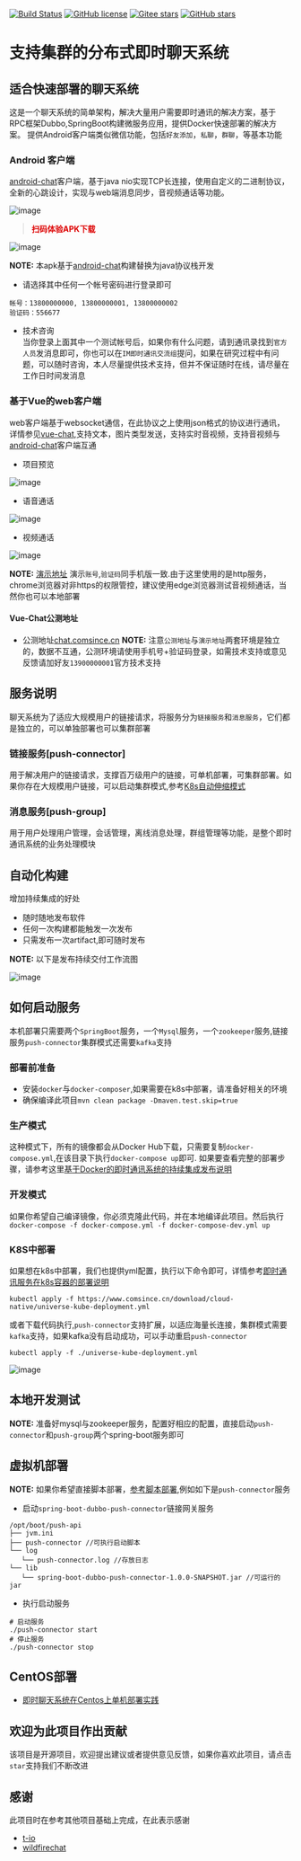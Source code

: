 [![Build Status](https://travis-ci.org/comsince/universe_push.svg?branch=master)](https://travis-ci.org/comsince/universe_push)
[![GitHub license](https://img.shields.io/github/license/mashape/apistatus.svg)](https://github.com/comsince/universe_push/blob/master/LICENCE)
[![Gitee stars](https://gitee.com/comsince/universe_push/badge/star.svg?theme=white)](https://gitee.com/comsince/universe_push)
[![GitHub stars](https://img.shields.io/github/stars/comsince/universe_push?style=social)](https://github.com/comsince/universe_push)

# 支持集群的分布式即时聊天系统

## 适合快速部署的聊天系统
这是一个聊天系统的简单架构，解决大量用户需要即时通讯的解决方案，基于RPC框架Dubbo,SpringBoot构建微服务应用，提供Docker快速部署的解决方案。
提供Android客户端类似微信功能，包括`好友添加`，`私聊`，`群聊`，等基本功能

### Android 客户端
[android-chat](https://github.com/comsince/android-chat)客户端，基于java nio实现TCP长连接，使用自定义的二进制协议，全新的心跳设计，实现与web端消息同步，音视频通话等功能。

![image](attachment/chat-show.gif)

> __<font color="#dd0000">扫码体验APK下载</font>__

![image](attachment/qr-chat.png)

**NOTE:** 本apk基于[android-chat](https://github.com/comsince/android-chat)构建替换为java协议栈开发
* 请选择其中任何一个帐号密码进行登录即可
```properties
帐号：13800000000, 13800000001, 13800000002
验证码：556677
```

* 技术咨询  
当你登录上面其中一个测试帐号后，如果你有什么问题，请到通讯录找到`官方人员`发消息即可，你也可以在`IM即时通讯交流组`提问，如果在研究过程中有问题，可以随时咨询，本人尽量提供技术支持，但并不保证随时在线，请尽量在工作日时间发消息

### 基于Vue的web客户端
web客户端基于websocket通信，在此协议之上使用json格式的协议进行通讯，详情参见[vue-chat](https://github.com/comsince/vue-chat),支持文本，图片类型发送，支持实时音视频，支持音视频与[android-chat](https://github.com/comsince/android-chat)客户端互通


* 项目预览  

![image](./attachment/vue-chat.png)

* 语音通话

![image](./attachment/vue-chat-audio.png)

* 视频通话

![image](./attachment/vue-chat-video.png)

**NOTE:** [演示地址](http://www.comsince.cn/chat/index.html) 演示`账号`,`验证码`同手机版一致.由于这里使用的是http服务，chrome浏览器对非https的权限管控，建议使用edge浏览器测试音视频通话，当然你也可以本地部署

#### Vue-Chat公测地址

* 公测地址[chat.comsince.cn](https://chat.comsince.cn)
**NOTE:** 注意`公测地址`与`演示地址`两套环境是独立的，数据不互通，公测环境请使用手机号+验证码登录，如需技术支持或意见反馈请加好友`13900000001`官方技术支持

## 服务说明
聊天系统为了适应大规模用户的链接请求，将服务分为`链接服务`和`消息服务`，它们都是独立的，可以单独部署也可以集群部署
### 链接服务[push-connector]
用于解决用户的链接请求，支撑百万级用户的链接，可单机部署，可集群部署。如果你存在大规模用户链接，可以启动集群模式,参考[K8s自动伸缩模式](#k8s_deployment)
### 消息服务[push-group]
用于用户处理用户管理，会话管理，离线消息处理，群组管理等功能，是整个即时通讯系统的业务处理模块

## 自动化构建
增加持续集成的好处
* 随时随地发布软件
* 任何一次构建都能触发一次发布
* 只需发布一次artifact,即可随时发布

**NOTE:** 以下是发布持续交付工作流图

![image](https://cloud.githubusercontent.com/assets/6069066/14159789/0dd7a7ce-f6e9-11e5-9fbb-a7fe0f4431e3.png)

## 如何启动服务
本机部署只需要两个`SpringBoot`服务，一个`Mysql`服务，一个`zookeeper`服务,链接服务`push-connector`集群模式还需要`kafka`支持

### 部署前准备
* 安装`docker`与`docker-composer`,如果需要在k8s中部署，请准备好相关的环境
* 确保编译此项目`mvn clean package -Dmaven.test.skip=true`

### 生产模式
这种模式下，所有的镜像都会从Docker Hub下载，只需要复制`docker-compose.yml`,在该目录下执行`docker-compose up`即可.
如果要查看完整的部署步骤，请参考这里[基于Docker的即时通讯系统的持续集成发布说明](https://www.comsince.cn/2019/08/07/docker-continuous/#%E4%BB%8Edocker-hub%E4%B8%8B%E8%BD%BD%E9%95%9C%E5%83%8F%E5%8F%91%E5%B8%83im%E7%B3%BB%E7%BB%9F)

### 开发模式
如果你希望自己编译镜像，你必须克隆此代码，并在本地编译此项目。然后执行`docker-compose -f docker-compose.yml -f docker-compose-dev.yml up`  

### K8S中部署<a name="k8s_deployment"/>
如果想在k8s中部署，我们也提供yml配置，执行以下命令即可，详情参考[即时通讯服务在k8s容器的部署说明](https://www.comsince.cn/2019/08/12/universe-kubenetes-intro/)
```shell
kubectl apply -f https://www.comsince.cn/download/cloud-native/universe-kube-deployment.yml
```
或者下载代码执行,`push-connector`支持扩展，以适应海量长连接，集群模式需要`kafka`支持，如果kafka没有启动成功，可以手动重启`push-connector`
```shell
kubectl apply -f ./universe-kube-deployment.yml
```

![image](attachment/push-connector-scale.png)

## 本地开发测试
**NOTE:** 准备好mysql与zookeeper服务，配置好相应的配置，直接启动`push-connector`和`push-group`两个spring-boot服务即可

## 虚拟机部署
**NOTE:** 如果你希望直接脚本部署，[参考脚本部署](README-Linux.md),例如如下是`push-connector`服务

* 启动`spring-boot-dubbo-push-connector`链接网关服务
```shell
/opt/boot/push-api
├── jvm.ini
├── push-connector //可执行启动脚本
└── log
   └── push-connector.log //存放日志
└── lib
   └── spring-boot-dubbo-push-connector-1.0.0-SNAPSHOT.jar //可运行的jar
```

* 执行启动服务

```shell
# 启动服务
./push-connector start
# 停止服务
./push-connector stop
```

## CentOS部署

* [即时聊天系统在Centos上单机部署实践](https://www.comsince.cn/2020/04/13/universe-push-start-on-centos/)

## 欢迎为此项目作出贡献
该项目是开源项目，欢迎提出建议或者提供意见反馈，如果你喜欢此项目，请点击`star`支持我们不断改进

## 感谢
此项目时在参考其他项目基础上完成，在此表示感谢
* [t-io](https://github.com/tywo45/t-io)
* [wildfirechat](https://gitee.com/wildfirechat/server)